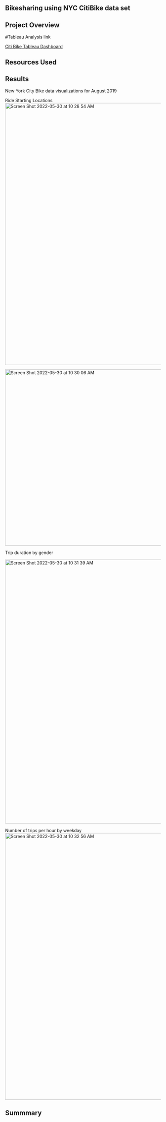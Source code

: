 ## Bikesharing using NYC CitiBike data set

## Project Overview


#Tableau Analysis link

[Citi Bike Tableau Dashboard](https://public.tableau.com/app/profile/andrea.putnam/viz/NYCCitiBikeAnalysis_16538347257250/NYCCitiBikeAnalysis)

## Resources Used 

## Results

New York City Bike data visualizations for August 2019

Ride Starting Locations
<img width="846" alt="Screen Shot 2022-05-30 at 10 28 54 AM" src="https://user-images.githubusercontent.com/93094173/171013166-efaba1d1-1a3d-4194-afa9-259d6567c47b.png">

<img width="569" alt="Screen Shot 2022-05-30 at 10 30 06 AM" src="https://user-images.githubusercontent.com/93094173/171013282-36b56798-e9dd-4aa9-97a4-50cceb0a85c7.png">

Trip duration by gender

<img width="852" alt="Screen Shot 2022-05-30 at 10 31 39 AM" src="https://user-images.githubusercontent.com/93094173/171013590-9d3b7822-e41e-41b4-82a3-c841564bb985.png">

Number of trips per hour by weekday
<img width="861" alt="Screen Shot 2022-05-30 at 10 32 56 AM" src="https://user-images.githubusercontent.com/93094173/171013835-3ec7b492-ff9e-459a-8d94-9a4149382b48.png">




## Summmary
